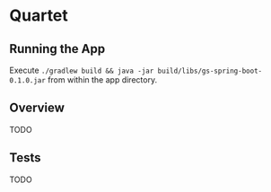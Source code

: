 # Quartet 

## Running the App

Execute ```./gradlew build && java -jar build/libs/gs-spring-boot-0.1.0.jar``` from within the 
app directory.

## Overview

TODO


## Tests

TODO